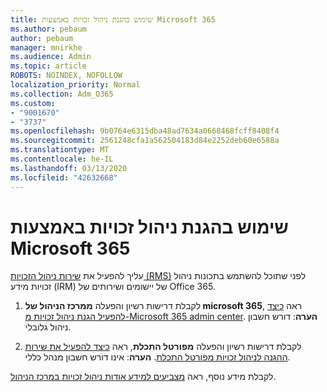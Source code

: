 ```yaml
---
title: שימוש בהגנת ניהול זכויות באמצעות Microsoft 365
ms.author: pebaum
author: pebaum
manager: mnirkhe
ms.audience: Admin
ms.topic: article
ROBOTS: NOINDEX, NOFOLLOW
localization_priority: Normal
ms.collection: Adm_O365
ms.custom:
- "9001670"
- "3737"
ms.openlocfilehash: 9b0764e6315dba48ad7634a0668468fcff8408f4
ms.sourcegitcommit: 2561248cfa1a562504183d84e2252deb60e6588a
ms.translationtype: MT
ms.contentlocale: he-IL
ms.lasthandoff: 03/13/2020
ms.locfileid: "42632668"
---
```

# <a name="use-rights-management-protection-with-microsoft-365"></a>שימוש בהגנת ניהול זכויות באמצעות Microsoft 365

עליך להפעיל את [שירות ניהול הזכויות (RMS)](https://docs.microsoft.com/azure/information-protection/what-is-azure-rms) לפני שתוכל להשתמש בתכונות ניהול זכויות מידע (IRM) של יישומים ושירותים של Office 365.

1. לקבלת דרישות רשיון והפעלה **ממרכז הניהול של microsoft 365**, ראה [כיצד להפעיל הגנת ניהול זכויות מ-Microsoft 365 admin center](https://docs.microsoft.com/azure/information-protection/activate-office365). **הערה**: דורש חשבון ניהול גלובלי.

2. לקבלת דרישות רשיון והפעלה **מפורטל התכלת**, ראה [כיצד להפעיל את שירות ההגנה לניהול זכויות מפורטל התכלת](https://docs.microsoft.com/azure/information-protection/activate-azure). **הערה**: אינו דורש חשבון מנהל כללי.
 

לקבלת מידע נוסף, ראה [מצביעים למידע אודות ניהול זכויות במרכז הניהול](https://docs.microsoft.com/office365/enterprise/activate-rms-in-office-365).
